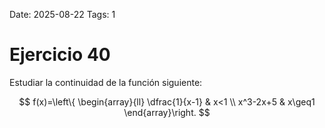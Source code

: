Date: 2025-08-22
Tags: 1

# Ejercicio 40

 
Estudiar la continuidad de la función siguiente:




$$
 f(x)=\left\{ \begin{array}{ll}
 \dfrac{1}{x-1} &  x<1 \\
 x^3-2x+5 &  x\geq1
\end{array}\right.
$$
